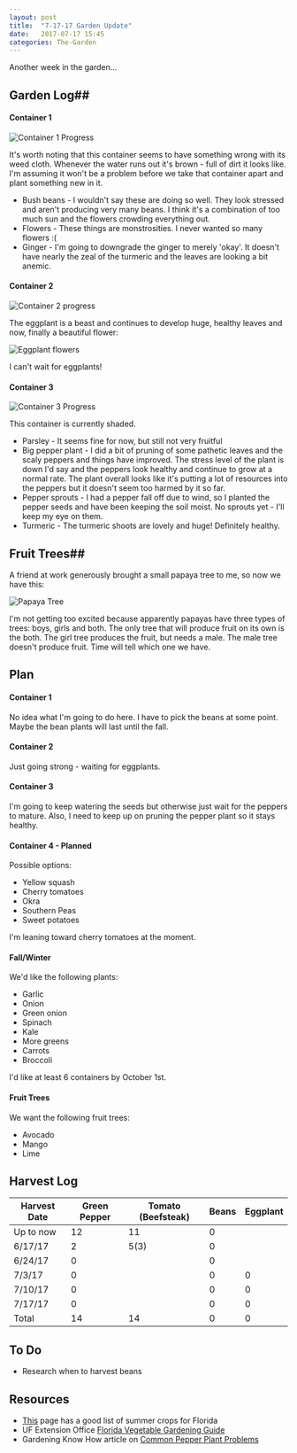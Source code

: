 ```yaml
---
layout: post
title:  "7-17-17 Garden Update"
date:   2017-07-17 15:45
categories: The-Garden
---
```


Another week in the garden...

## Garden Log##

#### Container 1

![Container 1 Progress]({{site.basepath}}/img/IMG_20170717_081620633_HDR.jpg)

It's worth noting that this container seems to have something wrong with its weed cloth. Whenever the water runs out it's brown - full of dirt it looks like. I'm assuming it won't be a problem before we take that container apart and plant something new in it.

* Bush beans - I wouldn't say these are doing so well. They look stressed and aren't producing very many beans. I think it's a combination of too much sun and the flowers crowding everything out.
* Flowers - These things are monstrosities. I never wanted so many flowers :(
* Ginger - I'm going to downgrade the ginger to merely 'okay'. It doesn't have nearly the zeal of the turmeric and the leaves are looking a bit anemic.

#### Container 2

![Container 2 progress]({{site.basepath}}/img/IMG_20170717_081602468_HDR.jpg)

The eggplant is a beast and continues to develop huge, healthy leaves and now, finally a beautiful flower:

![Eggplant flowers]({{site.basepath}}/img/IMG_20170717_081609179_HDR.jpg)

I can't wait for eggplants!

#### Container 3

![Container 3 Progress]({{site.basepath}}/img/IMG_20170717_081708934_HDR.jpg)

This container is currently shaded. 

* Parsley - It seems fine for now, but still not very fruitful
* Big pepper plant - I did a bit of pruning of some pathetic leaves and the scaly peppers and things have improved. The stress level of the plant is down I'd say and the peppers look healthy and continue to grow at a normal rate. The plant overall looks like it's putting a lot of resources into the peppers but it doesn't seem too harmed by it so far.
* Pepper sprouts - I had a pepper fall off due to wind, so I planted the pepper seeds and have been keeping the soil moist. No sprouts yet - I'll keep my eye on them.
* Turmeric - The turmeric shoots are lovely and huge! Definitely healthy.


## Fruit Trees##

A friend at work generously brought a small papaya tree to me, so now we have this:

![Papaya Tree]({{site.basepath}}/img/IMG_20170717_081743744.jpg)

I'm not getting too excited because apparently papayas have three types of trees: boys, girls and both.  The only tree that will produce fruit on its own is the both. The girl tree produces the fruit, but needs a male. The male tree doesn't produce fruit. Time will tell which one we have.


## Plan ##

#### Container 1

No idea what I'm going to do here. I have to pick the beans at some point. Maybe the bean plants will last until the fall.

#### Container 2

Just going strong - waiting for eggplants.

#### Container 3

I'm going to keep watering the seeds but otherwise just wait for the peppers to mature. Also, I need to keep up on pruning the pepper plant so it stays healthy.

#### Container 4 - Planned

Possible options:

* Yellow squash 
* Cherry tomatoes
* Okra
* Southern Peas
* Sweet potatoes

I'm leaning toward cherry tomatoes at the moment.

#### Fall/Winter

We'd like the following plants:

* Garlic
* Onion
* Green onion
* Spinach
* Kale
* More greens
* Carrots
* Broccoli

I'd like at least 6 containers by October 1st. 

#### Fruit Trees

We want the following fruit trees:

* Avocado
* Mango
* Lime

## Harvest Log ##

| Harvest Date | Green Pepper | Tomato (Beefsteak) | Beans | Eggplant |
|--------------|--------------|--------------------|-------|----------|
| Up to now | 12 | 11 | 0 | 
| 6/17/17 | 2 | 5(3) | 0 |
| 6/24/17 | 0 | | 0 |
| 7/3/17  | 0 | | 0 | 0 |
| 7/10/17 | 0 | | 0 | 0 |
| 7/17/17 | 0 | | 0 | 0 |
| Total | 14 | 14 | 0 | 0 |


## To Do ##

* Research when to harvest beans

## Resources ##
* [This](http://www.foginfo.org/2014/06/05/summer-gardening-in-florida-its-hot-hot-hot/) page has a good list of summer crops for Florida
* UF Extension Office [Florida Vegetable Gardening Guide](http://edis.ifas.ufl.edu/pdffiles/vh/vh02100.pdf)
* Gardening Know How article on [Common Pepper Plant Problems](https://www.gardeningknowhow.com/edible/vegetables/pepper/common-pepper-plant-problems.htm)
